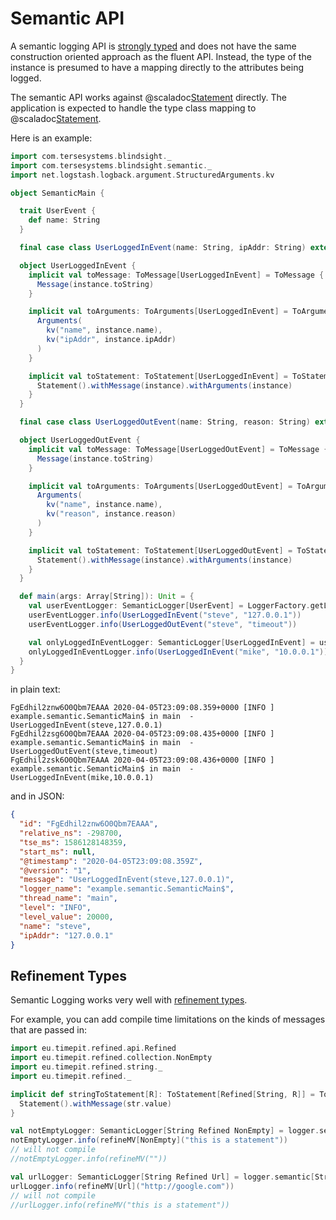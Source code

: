 # Semantic API

A semantic logging API is [strongly typed](https://github.com/microsoft/perfview/blob/master/documentation/TraceEvent/TraceEventProgrammersGuide.md) and does not have the same construction oriented approach as the fluent API.  Instead, the type of the instance is presumed to have a mapping directly to the attributes being logged.

The semantic API works against @scaladoc[Statement](com.tersesystems.blindsight.api.Statement) directly.  The application is expected to handle the type class mapping to @scaladoc[Statement](com.tersesystems.blindsight.api.Statement).

Here is an example:

```scala
import com.tersesystems.blindsight._
import com.tersesystems.blindsight.semantic._
import net.logstash.logback.argument.StructuredArguments.kv

object SemanticMain {

  trait UserEvent {
    def name: String
  }

  final case class UserLoggedInEvent(name: String, ipAddr: String) extends UserEvent

  object UserLoggedInEvent {
    implicit val toMessage: ToMessage[UserLoggedInEvent] = ToMessage { instance =>
      Message(instance.toString)
    }

    implicit val toArguments: ToArguments[UserLoggedInEvent] = ToArguments { instance =>
      Arguments(
        kv("name", instance.name),
        kv("ipAddr", instance.ipAddr)
      )
    }

    implicit val toStatement: ToStatement[UserLoggedInEvent] = ToStatement { instance =>
      Statement().withMessage(instance).withArguments(instance)
    }
  }

  final case class UserLoggedOutEvent(name: String, reason: String) extends UserEvent

  object UserLoggedOutEvent {
    implicit val toMessage: ToMessage[UserLoggedOutEvent] = ToMessage { instance =>
      Message(instance.toString)
    }

    implicit val toArguments: ToArguments[UserLoggedOutEvent] = ToArguments { instance =>
      Arguments(
        kv("name", instance.name),
        kv("reason", instance.reason)
      )
    }

    implicit val toStatement: ToStatement[UserLoggedOutEvent] = ToStatement { instance =>
      Statement().withMessage(instance).withArguments(instance)
    }
  }

  def main(args: Array[String]): Unit = {
    val userEventLogger: SemanticLogger[UserEvent] = LoggerFactory.getLogger.semantic[UserEvent] 
    userEventLogger.info(UserLoggedInEvent("steve", "127.0.0.1"))
    userEventLogger.info(UserLoggedOutEvent("steve", "timeout"))

    val onlyLoggedInEventLogger: SemanticLogger[UserLoggedInEvent] = userEventLogger.refine[UserLoggedInEvent]
    onlyLoggedInEventLogger.info(UserLoggedInEvent("mike", "10.0.0.1")) // won't work with logged out event
  }
}
```

in plain text:

```
FgEdhil2znw6O0Qbm7EAAA 2020-04-05T23:09:08.359+0000 [INFO ] example.semantic.SemanticMain$ in main  - UserLoggedInEvent(steve,127.0.0.1)
FgEdhil2zsg6O0Qbm7EAAA 2020-04-05T23:09:08.435+0000 [INFO ] example.semantic.SemanticMain$ in main  - UserLoggedOutEvent(steve,timeout)
FgEdhil2zsk6O0Qbm7EAAA 2020-04-05T23:09:08.436+0000 [INFO ] example.semantic.SemanticMain$ in main  - UserLoggedInEvent(mike,10.0.0.1)
```

and in JSON:

```json
{
  "id": "FgEdhil2znw6O0Qbm7EAAA",
  "relative_ns": -298700,
  "tse_ms": 1586128148359,
  "start_ms": null,
  "@timestamp": "2020-04-05T23:09:08.359Z",
  "@version": "1",
  "message": "UserLoggedInEvent(steve,127.0.0.1)",
  "logger_name": "example.semantic.SemanticMain$",
  "thread_name": "main",
  "level": "INFO",
  "level_value": 20000,
  "name": "steve",
  "ipAddr": "127.0.0.1"
}
```

## Refinement Types

Semantic Logging works very well with [refinement types](https://github.com/fthomas/refined).  

For example, you can add compile time limitations on the kinds of messages that are passed in:

```scala
import eu.timepit.refined.api.Refined
import eu.timepit.refined.collection.NonEmpty
import eu.timepit.refined.string._
import eu.timepit.refined._

implicit def stringToStatement[R]: ToStatement[Refined[String, R]] = ToStatement { str =>
  Statement().withMessage(str.value)
}

val notEmptyLogger: SemanticLogger[String Refined NonEmpty] = logger.semantic[String Refined NonEmpty]
notEmptyLogger.info(refineMV[NonEmpty]("this is a statement"))
// will not compile
//notEmptyLogger.info(refineMV(""))

val urlLogger: SemanticLogger[String Refined Url] = logger.semantic[String Refined Url]
urlLogger.info(refineMV[Url]("http://google.com"))
// will not compile
//urlLogger.info(refineMV("this is a statement"))
``` 

